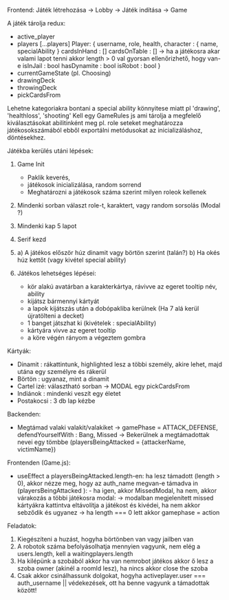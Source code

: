 Frontend:
 Játék létrehozása -> Lobby -> Játék indítása -> Game

A játék tárolja redux:
 - active_player
 - players [...players]
	Player: {
		username,
		role,
		health,
		character : { name, specialAbility }
		cardsInHand : []
		cardsOnTable : [] -> ha a játékosra akar valami lapot tenni akkor length > 0 val gyorsan ellenőrizhető, hogy van-e
		isInJail : bool
		hasDynamite : bool
        isRobot : bool
		}
 - currentGameState (pl. Choosing)
 - drawingDeck
 - throwingDeck
 - pickCardsFrom

Lehetne kategoriakra bontani a special ability könnyitese miatt pl 'drawing', 'healthloss', 'shooting'
Kell egy GameRules js ami tárolja a megfelelő kiválasztásokat abilitinként meg 
pl. role seteket meghatározza játékosokszámából
ebből exportálni metódusokat az inicializáláshoz, döntésekhez.

Játékba kerülés utáni lépések:

1. Game Init 
	- Paklik keverés,
	- játékosok inicializálása, random sorrend
	- Meghatározni a játékosok száma szerint milyen roleok kellenek

2. Mindenki sorban választ role-t, karaktert, vagy random sorsolás (Modal ?)

3. Mindenki kap 5 lapot

4. Serif kezd

5. a) A játékos először húz dinamit vagy börtön szerint (talán?)
   b) Ha okés húz kettőt (vagy kivétel special ability)

5. Játékos lehetséges lépései:
	- kör alakú avatárban a karakterkártya, rávivve az egeret tooltip név, ability
	- kijátsz bármennyi kártyát
	- a lapok kijátszás után a dobópakliba kerülnek (Ha 7 alá kerül újratölteni a decket)
	- 1 banget játszhat ki (kivételek : specialAbility)
	- kártyára vivve az egeret tooltip	
	- a köre végén rányom a végeztem gombra

Kártyák:
 - Dinamit : rákattintunk, highlighted lesz a többi személy, akire lehet, majd utána egy személyre és rákerül
 - Börtön : ugyanaz, mint a dinamit
 - Cartel izé: választható sorban -> MODAL egy pickCardsFrom
 - Indiánok : mindenki veszít egy életet
 - Postakocsi : 3 db lap kézbe





Backenden:

- Megtámad valaki valakit/valakiket -> gamePhase = ATTACK_DEFENSE, defendYourselfWith : Bang, Missed -> Bekerülnek a megtámadottak nevei egy tömbbe (playersBeingAttacked = {attackerName, victimName})

Frontenden (Game.js):

- useEffect a playersBeingAttacked.length-en:
		ha lesz támadott (length > 0), akkor nézze meg, hogy az auth_name megvan-e támadva in (playersBeingAttacked ):
			- ha igen, akkor MissedModal, ha nem, akkor várakozás a többi játékosra modal:
				-> modalban megjelenített missed kártyákra kattintva eltávolítja a játékost és kivédei, ha nem akkor sebződik és ugyanez -> ha length === 0 lett akkor gamephase = action



 Feladatok:

  1. Kiegészíteni a huzást, hogyha börtönben van vagy jailben van
  2. A robotok száma befolyásolhatja mennyien vagyunk, nem elég a users.length, kell a waitingplayers.length
  3. Ha kilépünk a szobából akkor ha van nemrobot játékos akkor ő lesz a szoba owner (akinél a roomId lesz), ha nincs akkor close the szoba
  4. Csak akkor csinálhassunk dolgokat, hogyha activeplayer.user === auth_username || védekezések, ott ha benne vagyunk a támadottak között!